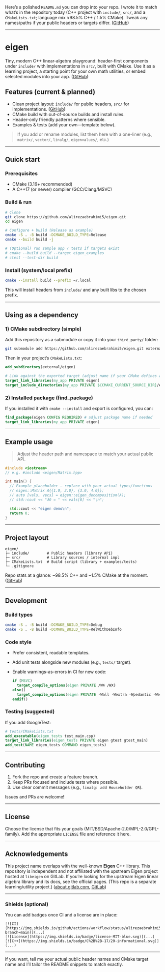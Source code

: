 Here’s a polished `README.md` you can drop into your repo. I wrote it to match what’s in the repository today (C++ project with `include/`, `src/`, and a `CMakeLists.txt`; language mix ≈98.5% C++ / 1.5% CMake). Tweak any names/paths if your public headers or targets differ. ([GitHub][1])

---

# eigen

Tiny, modern C++ linear-algebra playground: header-first components under `include/` with implementations in `src/`, built with CMake. Use it as a learning project, a starting point for your own math utilities, or embed selected modules into your app. ([GitHub][1])

## Features (current & planned)

* Clean project layout: `include/` for public headers, `src/` for implementations. ([GitHub][1])
* CMake build with out-of-source builds and install rules.
* Header-only friendly patterns where sensible.
* Examples & tests (add your own—template below).

> If you add or rename modules, list them here with a one-liner (e.g., `matrix/`, `vector/`, `linalg/`, `eigenvalues/`, etc.)

---

## Quick start

### Prerequisites

* CMake (3.16+ recommended)
* A C++17 (or newer) compiler (GCC/Clang/MSVC)

### Build & run

```bash
# Clone
git clone https://github.com/alirezaebrahimi5/eigen.git
cd eigen

# Configure + build (Release as example)
cmake -S . -B build -DCMAKE_BUILD_TYPE=Release
cmake --build build -j

# (Optional) run sample app / tests if targets exist
# cmake --build build --target eigen_examples
# ctest --test-dir build
```

### Install (system/local prefix)

```bash
cmake --install build --prefix ~/.local
```

This will install headers from `include/` and any built libs to the chosen prefix.

---

## Using as a dependency

### 1) CMake subdirectory (simple)

Add this repository as a submodule or copy it into your `third_party/` folder:

```bash
git submodule add https://github.com/alirezaebrahimi5/eigen.git external/eigen
```

Then in your project’s `CMakeLists.txt`:

```cmake
add_subdirectory(external/eigen)

# Link against the exported target (adjust name if your CMake defines a different one)
target_link_libraries(my_app PRIVATE eigen)
target_include_directories(my_app PRIVATE ${CMAKE_CURRENT_SOURCE_DIR}/external/eigen/include)
```

### 2) Installed package (find\_package)

If you installed it with `cmake --install` and export is configured, you can:

```cmake
find_package(eigen CONFIG REQUIRED) # adjust package name if needed
target_link_libraries(my_app PRIVATE eigen)
```

---

## Example usage

> Adjust the header path and namespace to match your actual public API.

```cpp
#include <iostream>
// e.g. #include <eigen/Matrix.hpp>

int main() {
  // Example placeholder – replace with your actual types/functions
  // eigen::Matrix A{{1.0, 2.0}, {3.0, 4.0}};
  // auto [vals, vecs] = eigen::eigen_decomposition(A);
  // std::cout << "λ0 = " << vals[0] << "\n";

  std::cout << "eigen demo\n";
  return 0;
}
```

---

## Project layout

```
eigen/
├─ include/        # Public headers (library API)
├─ src/            # Library sources / internal impl
├─ CMakeLists.txt  # Build script (library + examples/tests)
└─ .gitignore
```

Repo stats at a glance: \~98.5% C++ and \~1.5% CMake at the moment. ([GitHub][1])

---

## Development

### Build types

```bash
cmake -S . -B build -DCMAKE_BUILD_TYPE=Debug
cmake -S . -B build -DCMAKE_BUILD_TYPE=RelWithDebInfo
```

### Code style

* Prefer consistent, readable templates.
* Add unit tests alongside new modules (e.g., `tests/` target).
* Enable warnings-as-errors in CI for new code:

  ```cmake
  if (MSVC)
    target_compile_options(eigen PRIVATE /W4 /WX)
  else()
    target_compile_options(eigen PRIVATE -Wall -Wextra -Wpedantic -Werror)
  endif()
  ```

### Testing (suggested)

If you add GoogleTest:

```cmake
# tests/CMakeLists.txt
add_executable(eigen_tests test_main.cpp)
target_link_libraries(eigen_tests PRIVATE eigen gtest gtest_main)
add_test(NAME eigen_tests COMMAND eigen_tests)
```

---

## Contributing

1. Fork the repo and create a feature branch.
2. Keep PRs focused and include tests where possible.
3. Use clear commit messages (e.g., `linalg: add Householder QR`).

Issues and PRs are welcome!

---

## License

Choose the license that fits your goals (MIT/BSD/Apache-2.0/MPL-2.0/GPL-family). Add the appropriate `LICENSE` file and reference it here.

---

## Acknowledgements

This project name overlaps with the well-known **Eigen** C++ library. This repository is independent and not affiliated with the upstream Eigen project hosted at `libeigen` on GitLab. If you’re looking for the upstream Eigen linear algebra library and its docs, see the official pages. (This repo is a separate learning/utility project.) ([about.gitlab.com][2], [GitLab][3])

---

### Shields (optional)

You can add badges once CI and a license are in place:

```
[![CI](https://img.shields.io/github/actions/workflow/status/alirezaebrahimi5/eigen/ci.yml?branch=main)](...)
[![License](https://img.shields.io/badge/license-MIT-blue.svg)](...)
[![C++](https://img.shields.io/badge/C%2B%2B-17/20-informational.svg)](...)
```

---

If you want, tell me your actual public header names and CMake target name and I’ll tailor the README snippets to match exactly.

[1]: https://github.com/alirezaebrahimi5/eigen "GitHub - alirezaebrahimi5/eigen"
[2]: https://gitlab.com/libeigen/eigen/-/tree/3147391d946bb4b6c68edd901f2add6ac1f31f8c?utm_source=chatgpt.com "libeigen / eigen · GitLab"
[3]: https://libeigen.gitlab.io/eigen/docs-nightly/?utm_source=chatgpt.com "Eigen: Main Page"
